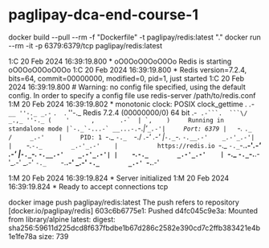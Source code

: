 # paglipay-dca-end-course-1

docker build --pull --rm -f "Dockerfile" -t paglipay/redis:latest "."
docker run --rm -it -p 6379:6379/tcp paglipay/redis:latest 

1:C 20 Feb 2024 16:39:19.800 * oO0OoO0OoO0Oo Redis is starting oO0OoO0OoO0Oo
1:C 20 Feb 2024 16:39:19.800 * Redis version=7.2.4, bits=64, commit=00000000, modified=0, pid=1, just started
1:C 20 Feb 2024 16:39:19.800 # Warning: no config file specified, using the default config. In order to specify a config file use redis-server /path/to/redis.conf
1:M 20 Feb 2024 16:39:19.802 * monotonic clock: POSIX clock_gettime
                _._
           _.-``__ ''-._
      _.-``    `.  `_.  ''-._           Redis 7.2.4 (00000000/0) 64 bit
  .-`` .-```.  ```\/    _.,_ ''-._
 (    '      ,       .-`  | `,    )     Running in standalone mode
 |`-._`-...-` __...-.``-._|'` _.-'|     Port: 6379
 |    `-._   `._    /     _.-'    |     PID: 1
  `-._    `-._  `-./  _.-'    _.-'
 |`-._`-._    `-.__.-'    _.-'_.-'|
 |    `-._`-._        _.-'_.-'    |           https://redis.io
  `-._    `-._`-.__.-'_.-'    _.-'
 |`-._`-._    `-.__.-'    _.-'_.-'|
 |    `-._`-._        _.-'_.-'    |
  `-._    `-._`-.__.-'_.-'    _.-'
      `-._    `-.__.-'    _.-'
          `-._        _.-'
              `-.__.-'

1:M 20 Feb 2024 16:39:19.824 * Server initialized
1:M 20 Feb 2024 16:39:19.824 * Ready to accept connections tcp


docker image push paglipay/redis:latest
The push refers to repository [docker.io/paglipay/redis]
603c6b6775e1: Pushed
d4fc045c9e3a: Mounted from library/alpine
latest: digest: sha256:59611d225dcd8f637fbdbe1b67d286c2582e390cd7c2ffb383421e4b1e1fe78a size: 739